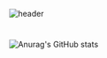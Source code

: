 
![header](https://capsule-render.vercel.app/api?type=soft&color=gradient&height=100&section=header&text=admin@risiscafford.co.kr&fontSize=40)

#
![Anurag's GitHub stats](https://github-readme-stats.vercel.app/api?username=risiscafford&show_icons=true&theme=radical)





